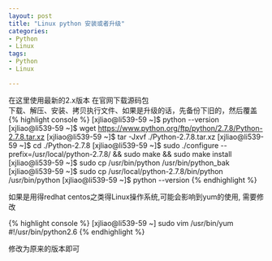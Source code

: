 ```yaml
---
layout: post
title: "Linux python 安装或者升级"
categories:
- Python
- Linux
tags:
- Python
- Linux 

--- 
```


在这里使用最新的2.x版本 在官网下载源码包    
下载、解压、安装、拷贝执行文件、如果是升级的话，先备份下旧的，然后覆盖
{% highlight console %}
[xjliao@li539-59 ~]$ python --version
[xjliao@li539-59 ~]$ wget https://www.python.org/ftp/python/2.7.8/Python-2.7.8.tar.xz
[xjliao@li539-59 ~]$ tar -Jxvf ./Python-2.7.8.tar.xz
[xjliao@li539-59 ~]$ cd ./Python-2.7.8
[xjliao@li539-59 ~]$ sudo ./configure --prefix=/usr/local/python-2.7.8/ && sudo make && sudo make install
[xjliao@li539-59 ~]$ sudo cp /usr/bin/python /usr/bin/python_bak
[xjliao@li539-59 ~]$ sudo cp /usr/local/python-2.7.8/bin/python /usr/bin/python
[xjliao@li539-59 ~]$ python --version
{% endhighlight %}

如果是用得redhat centos之类得Linux操作系统,可能会影响到yum的使用, 需要修改

{% highlight console %}
[xjliao@li539-59 ~] sudo vim /usr/bin/yum
#!/usr/bin/python2.6
{% endhighlight %}

修改为原来的版本即可
